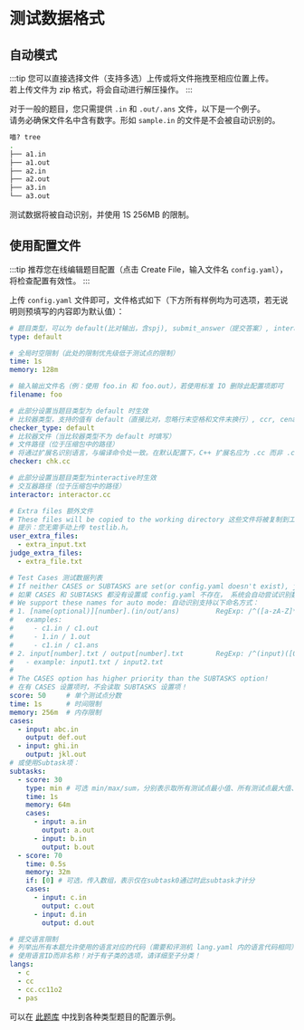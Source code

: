# 测试数据格式

## 自动模式

:::tip
您可以直接选择文件（支持多选）上传或将文件拖拽至相应位置上传。  
若上传文件为 zip 格式，将会自动进行解压操作。
:::

对于一般的题目，您只需提供 `.in` 和 `.out/.ans` 文件，以下是一个例子。  
请务必确保文件名中含有数字。形如 `sample.in` 的文件是不会被自动识别的。

```bash
喵? tree
.
├── a1.in
├── a1.out
├── a2.in
├── a2.out
├── a3.in
└── a3.out
```

测试数据将被自动识别，并使用 1S 256MB 的限制。

## 使用配置文件

:::tip
推荐您在线编辑题目配置（点击 Create File，输入文件名 `config.yaml`），将检查配置有效性。
:::

上传 `config.yaml` 文件即可，文件格式如下（下方所有样例均为可选项，若无说明则预填写的内容即为默认值）：

```yaml
# 题目类型，可以为 default(比对输出，含spj), submit_answer（提交答案）, interactive（交互题）
type: default

# 全局时空限制（此处的限制优先级低于测试点的限制）
time: 1s
memory: 128m

# 输入输出文件名（例：使用 foo.in 和 foo.out），若使用标准 IO 删除此配置项即可
filename: foo

# 此部分设置当题目类型为 default 时生效
# 比较器类型，支持的值有 default（直接比对，忽略行末空格和文件末换行）, ccr, cena, hustoj, lemon, qduoj, syzoj, testlib
checker_type: default
# 比较器文件（当比较器类型不为 default 时填写）
# 文件路径（位于压缩包中的路径）
# 将通过扩展名识别语言，与编译命令处一致。在默认配置下，C++ 扩展名应为 .cc 而非 .cpp
checker: chk.cc

# 此部分设置当题目类型为interactive时生效
# 交互器路径（位于压缩包中的路径）
interactor: interactor.cc

# Extra files 额外文件
# These files will be copied to the working directory 这些文件将被复制到工作目录。
# 提示：您无需手动上传 testlib.h。
user_extra_files:
  - extra_input.txt
judge_extra_files:
  - extra_file.txt

# Test Cases 测试数据列表
# If neither CASES or SUBTASKS are set(or config.yaml doesn't exist), judge will try to locate them automaticly.
# 如果 CASES 和 SUBTASKS 都没有设置或 config.yaml 不存在， 系统会自动尝试识别数据点。
# We support these names for auto mode: 自动识别支持以下命名方式：
# 1. [name(optional)][number].(in/out/ans)         RegExp: /^([a-zA-Z]*)([0-9]+).in$/
#   examples: 
#     - c1.in / c1.out
#     - 1.in / 1.out
#     - c1.in / c1.ans
# 2. input[number].txt / output[number].txt        RegExp: /^(input)([0-9]+).txt$/
#   - example: input1.txt / input2.txt
#
# The CASES option has higher priority than the SUBTASKS option!
# 在有 CASES 设置项时，不会读取 SUBTASKS 设置项！
score: 50     # 单个测试点分数
time: 1s      # 时间限制
memory: 256m  # 内存限制
cases:
  - input: abc.in
    output: def.out
  - input: ghi.in
    output: jkl.out
# 或使用Subtask项：
subtasks:
  - score: 30
    type: min # 可选 min/max/sum，分别表示取所有测试点最小值、所有测试点最大值、所有测试点之和
    time: 1s
    memory: 64m
    cases:
      - input: a.in
        output: a.out
      - input: b.in
        output: b.out
  - score: 70
    time: 0.5s
    memory: 32m
    if: [0] # 可选，传入数组，表示仅在subtask0通过时此subtask才计分
    cases:
      - input: c.in
        output: c.out
      - input: d.in
        output: d.out

# 提交语言限制
# 列举出所有本题允许使用的语言对应的代码（需要和评测机 lang.yaml 内的语言代码相同）
# 使用语言ID而非名称！对于有子类的选项，请详细至子分类！
langs:
  - c
  - cc
  - cc.cc11o2
  - pas
```

可以在 [此题库](https://hydro.ac/d/system_test/) 中找到各种类型题目的配置示例。
